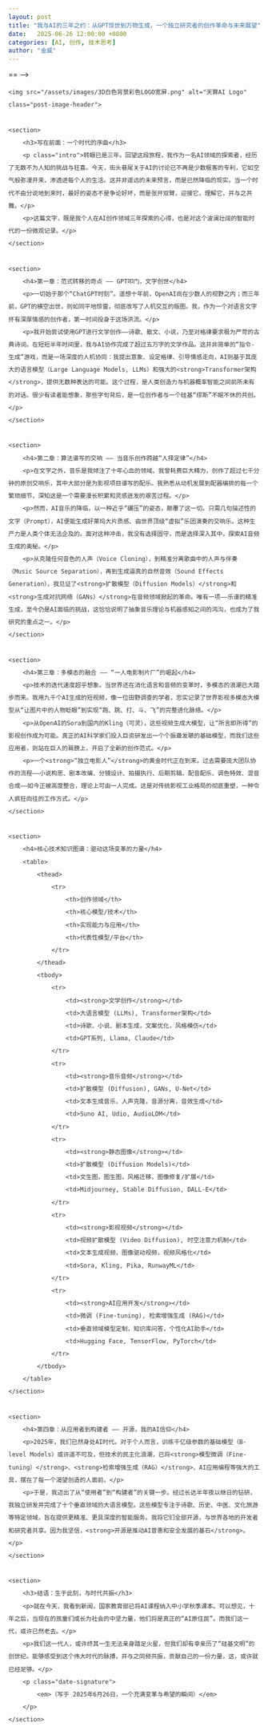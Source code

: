 ```yaml
---
layout: post
title: "我与AI的三年之约：从GPT惊世到万物生成，一个独立研究者的创作革命与未来展望"
date:   2025-06-26 12:00:00 +0800
categories: [AI, 创作, 技术思考]
author: "金威"
---
```


== -->

<style>
    .article-container {
        font-family: -apple-system, BlinkMacSystemFont, "Segoe UI", "Helvetica Neue", "Microsoft YaHei", "PingFang SC", "Hiragino Sans GB", sans-serif;
        line-height: 1.8;
        color: #333;
    }
    .article-container .post-image-header {
        display: block;
        margin: 1em auto 3em auto;
        max-width: 100%;
        border-radius: 8px;
        box-shadow: 0 4px 12px rgba(0,0,0,0.1);
    }
    .article-container h1, .article-container h2, .article-container h3, .article-container h4 {
        font-weight: 600;
    }
    .article-container h3 {
        color: #0056b3;
        border-left: 4px solid #007bff;
        padding-left: 10px;
        margin-top: 2em;
    }
    .article-container h4 {
         color: #1a1a1a;
         margin-top: 2em;
         border-bottom: 2px solid #f0f0f0;
         padding-bottom: 8px;
    }
    .article-container .intro {
        font-style: italic;
        color: #666;
        background-color: #f0f8ff;
        padding: 15px;
        border-left: 3px solid #bde0fe;
        border-radius: 4px;
        margin: 1.5em 0;
    }
    .article-container strong, .article-container b {
        color: #d9534f;
    }
    .article-container table {
        width: 100%;
        border-collapse: collapse;
        margin: 2em 0;
        box-shadow: 0 2px 4px rgba(0,0,0,0.05);
        font-size: 0.95em;
    }
    .article-container th, .article-container td {
        border: 1px solid #ddd;
        padding: 12px;
        text-align: left;
    }
    .article-container th {
        background-color: #007bff;
        color: white;
        font-weight: bold;
    }
    .article-container tbody tr:nth-child(even) {
        background-color: #f2f2f2;
    }
    .article-container blockquote {
        font-size: 1.2em;
        font-weight: bold;
        text-align: center;
        color: #0056b3;
        margin: 1.5em 0;
        padding: 1em;
        border-left: 5px solid #007bff;
        background-color: #e7f3ff;
    }
    .article-container .date-signature {
        text-align: right;
        font-style: italic;
        color: #666;
        margin-top: 2em;
    }
    .article-container a {
        color: #007bff;
        text-decoration: none;
    }
    .article-container a:hover {
        text-decoration: underline;
    }
</style>

<div class="article-container">
    
    <img src="/assets/images/3D白色背景彩色LOGO宽屏.png" alt="天算AI Logo" class="post-image-header">

    <section>
        <h3>写在前面：一个时代的序曲</h3>
        <p class="intro">转眼已是三年。回望这段旅程，我作为一名AI领域的探索者，经历了无数不为人知的挑战与狂喜。今天，街头巷尾关于AI的讨论已不再是少数极客的专利，它如空气般弥漫开来，渗透进每个人的生活。这并非遥远的未来预言，而是已然降临的现实。当一个时代不由分说地到来时，最好的姿态不是争论好坏，而是张开双臂，迎接它，理解它，并与之共舞。</p>
        <p>这篇文字，既是我个人在AI创作领域三年探索的心得，也是对这个波澜壮阔的智能时代的一份微观记录。</p>
    </section>

    <section>
        <h4>第一章：范式转移的奇点 —— GPT叩门，文字创世</h4>
        <p>一切始于那个“ChatGPT时刻”。遥想十年前，OpenAI尚在少数人的视野之内；而三年前，GPT的横空出世，则如同平地惊雷，彻底改写了人机交互的版图。我，作为一个对语言文字怀有深厚情感的创作者，第一时间投身于这场洪流。</p>
        <p>我开始尝试使用GPT进行文学创作——诗歌、散文、小说，乃至对格律要求极为严苛的古典诗词。在短短半年时间里，我与AI协作完成了超过五万字的文学作品。这并非简单的“指令-生成”游戏，而是一场深度的人机协同：我提出意象、设定格律、引导情感走向，AI则基于其庞大的语言模型（Large Language Models, LLMs）和强大的<strong>Transformer架构</strong>，提供无数种表达的可能。这个过程，是人类创造力与机器概率智能之间前所未有的对话。很少有读者能想象，那些字句背后，是一位创作者与一个硅基“缪斯”不眠不休的共创。</p>
    </section>

    <section>
        <h4>第二章：算法谱写的交响 —— 当音乐创作跨越“人择定律”</h4>
        <p>在文字之外，音乐是我倾注了十年心血的领域。我曾耗费巨大精力，创作了超过七千分钟的原创交响乐，其中大部分是为影视项目谱写的配乐。我熟悉从动机发展到配器编排的每一个繁琐细节，深知这是一个需要漫长积累和灵感迸发的艰苦过程。</p>
        <p>然而，AI音乐的降临，以一种近乎“碾压”的姿态，颠覆了这一切。只需几句描述性的文字（Prompt），AI便能生成好莱坞大片质感、由世界顶级“虚拟”乐团演奏的交响乐。这种生产力是人类个体无法企及的。面对这种冲击，我没有选择固守，而是选择深入其中，探索AI音频生成的奥秘。</p>
        <p>从克隆任何音色的人声（Voice Cloning），到精准分离歌曲中的人声与伴奏（Music Source Separation），再到生成逼真的自然音效（Sound Effects Generation），我见证了<strong>扩散模型（Diffusion Models）</strong>和<strong>生成对抗网络（GANs）</strong>在音频领域掀起的革命。唯有一项——乐谱的精准生成，至今仍是AI面临的挑战，这恰恰说明了抽象音乐理论与机器感知之间的鸿沟，也成为了我研究的重点之一。</p>
    </section>

    <section>
        <h4>第三章：多模态的融合 —— “一人电影制片厂”的崛起</h4>
        <p>技术的迭代速度超乎想象。当世界还在消化语言和音频的变革时，多模态的浪潮已大踏步而来。我用九千个AI生成的短视频，像一位田野调查的学者，忠实记录了世界影视多模态大模型从“让图片中的人物眨眼”到实现“跑、跳、打、斗、飞”的完整进化脉络。</p>
        <p>从OpenAI的Sora到国内的Kling（可灵），这些视频生成大模型，让“所言即所得”的影视创作成为可能。真正的AI科学家们投入巨资研发出一个个振聋发聩的基础模型，而我们这些应用者，则站在巨人的肩膀上，开启了全新的创作范式。</p>
        <p>一个<strong>“独立电影人”</strong>的黄金时代正在到来。过去需要庞大团队协作的流程——小说构思、剧本改编、分镜设计、拍摄执行、后期剪辑、配音配乐、调色特效、混音合成——如今正被高度整合，理论上可由一人完成。这是对传统影视工业格局的彻底重塑，一种令人疯狂向往的工作方式。</p>
    </section>

    <section>
        <h4>核心技术知识图谱：驱动这场变革的力量</h4>
        <table>
            <thead>
                <tr>
                    <th>创作领域</th>
                    <th>核心模型/技术</th>
                    <th>实现能力与应用</th>
                    <th>代表性模型/平台</th>
                </tr>
            </thead>
            <tbody>
                <tr>
                    <td><strong>文学创作</strong></td>
                    <td>大语言模型 (LLMs), Transformer架构</td>
                    <td>诗歌、小说、剧本生成，文案优化，风格模仿</td>
                    <td>GPT系列, Llama, Claude</td>
                </tr>
                <tr>
                    <td><strong>音乐音频</strong></td>
                    <td>扩散模型 (Diffusion), GANs, U-Net</td>
                    <td>文本生成音乐，人声克隆，音源分离，音效生成</td>
                    <td>Suno AI, Udio, AudioLDM</td>
                </tr>
                <tr>
                    <td><strong>静态图像</strong></td>
                    <td>扩散模型 (Diffusion Models)</td>
                    <td>文生图，图生图，风格迁移，图像修复/扩展</td>
                    <td>Midjourney, Stable Diffusion, DALL-E</td>
                </tr>
                <tr>
                    <td><strong>影视视频</strong></td>
                    <td>视频扩散模型 (Video Diffusion), 时空注意力机制</td>
                    <td>文本生成视频，图像驱动视频，视频风格化</td>
                    <td>Sora, Kling, Pika, RunwayML</td>
                </tr>
                <tr>
                    <td><strong>AI应用开发</strong></td>
                    <td>微调 (Fine-tuning), 检索增强生成 (RAG)</td>
                    <td>垂直领域模型定制，知识库问答，个性化AI助手</td>
                    <td>Hugging Face, TensorFlow, PyTorch</td>
                </tr>
            </tbody>
        </table>
    </section>

    <section>
        <h4>第四章：从应用者到构建者 —— 开源，我的AI信仰</h4>
        <p>2025年，我们已然身处AI时代。对于个人而言，训练千亿级参数的基础模型（B-level Models）或许遥不可及，但技术的民主化浪潮，已将<strong>模型微调（Fine-tuning）</strong>、<strong>检索增强生成（RAG）</strong>、AI应用编程等强大的工具，摆在了每一个渴望创造的人面前。</p>
        <p>于是，我迈出了从“使用者”到“构建者”的关键一步。经过长达半年夜以继日的钻研，我独立研发并完成了十个垂直领域的大语言模型。这些模型专注于诗歌、历史、中医、文化旅游等特定领域，旨在提供更精准、更具深度的智能服务。我将它们全部开源，与世界各地的开发者和研究者共享。因为我坚信，<strong>开源是推动AI普惠和安全发展的基石</strong>。</p>
    </section>

    <section>
        <h3>结语：生于此刻，与时代共振</h3>
        <p>就在今天，我看到新闻，国家教育部已将AI课程纳入中小学秋季课本。可以想见，十年之后，当现在的孩童们成长为社会的中坚力量，他们将是真正的“AI原住民”。而我们这一代，或许已然老去。</p>
        <p>我们这一代人，或许终其一生无法亲身踏足火星，但我们却有幸亲历了“硅基文明”的创世纪。能够感受到这个伟大时代的脉搏，并与之同频共振，贡献自己的一份力量，这，或许就已经足够。</p>
        <p class="date-signature">
            <em>（写于 2025年6月26日，一个充满变革与希望的瞬间）</em>
        </p>
    </section>
</div>
